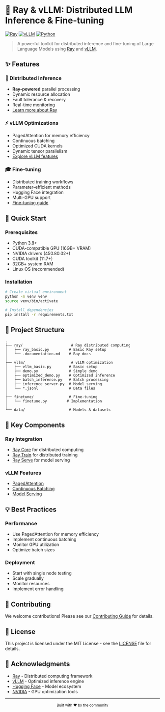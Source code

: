 # 🚀 Ray & vLLM: Distributed LLM Inference & Fine-tuning

[![Ray](https://img.shields.io/badge/Ray-028CF0?style=for-the-badge&logo=ray&logoColor=white)](https://www.ray.io/)
[![vLLM](https://img.shields.io/badge/vLLM-FF6B6B?style=for-the-badge&logo=python&logoColor=white)](https://github.com/vllm-project/vllm)
[![Python](https://img.shields.io/badge/Python-3.8+-blue?style=for-the-badge&logo=python&logoColor=white)](https://www.python.org/)

> A powerful toolkit for distributed inference and fine-tuning of Large Language Models using [Ray](https://www.ray.io/) and [vLLM](https://github.com/vllm-project/vllm).

## ✨ Features

### 🎯 Distributed Inference
- **Ray-powered** parallel processing
- Dynamic resource allocation
- Fault tolerance & recovery
- Real-time monitoring
- [Learn more about Ray](https://docs.ray.io/en/latest/)

### ⚡ vLLM Optimizations
- PagedAttention for memory efficiency
- Continuous batching
- Optimized CUDA kernels
- Dynamic tensor parallelism
- [Explore vLLM features](https://vllm.readthedocs.io/)

### 🎓 Fine-tuning
- Distributed training workflows
- Parameter-efficient methods
- Hugging Face integration
- Multi-GPU support
- [Fine-tuning guide](https://huggingface.co/docs/transformers/training)

## 🚀 Quick Start

### Prerequisites
- Python 3.8+
- CUDA-compatible GPU (16GB+ VRAM)
- NVIDIA drivers (450.80.02+)
- CUDA toolkit (11.7+)
- 32GB+ system RAM
- Linux OS (recommended)

### Installation

```bash
# Create virtual environment
python -m venv venv
source venv/bin/activate

# Install dependencies
pip install -r requirements.txt
```

## 📁 Project Structure

```
.
├── ray/                      # Ray distributed computing
│   ├── ray_basic.py         # Basic Ray setup
│   └── .documentation.md    # Ray docs
│
├── vllm/                     # vLLM optimization
│   ├── vllm_basic.py        # Basic setup
│   ├── demo.py              # Simple demo
│   ├── optimized_demo.py    # Optimized inference
│   ├── batch_inference.py   # Batch processing
│   ├── inference_server.py  # Model serving
│   └── *.jsonl              # Data files
│
├── finetune/                # Fine-tuning
│   └── finetune.py         # Implementation
│
└── data/                    # Models & datasets
```

## 🎯 Key Components

### Ray Integration
- [Ray Core](https://docs.ray.io/en/latest/ray-core/index.html) for distributed computing
- [Ray Train](https://docs.ray.io/en/latest/ray-train/index.html) for distributed training
- [Ray Serve](https://docs.ray.io/en/latest/serve/index.html) for model serving

### vLLM Features
- [PagedAttention](https://vllm.readthedocs.io/en/latest/architecture/paged_attention.html)
- [Continuous Batching](https://vllm.readthedocs.io/en/latest/architecture/continuous_batching.html)
- [Model Serving](https://vllm.readthedocs.io/en/latest/serving/index.html)

## 💡 Best Practices

### Performance
- Use PagedAttention for memory efficiency
- Implement continuous batching
- Monitor GPU utilization
- Optimize batch sizes

### Deployment
- Start with single node testing
- Scale gradually
- Monitor resources
- Implement error handling

## 🤝 Contributing

We welcome contributions! Please see our [Contributing Guide](CONTRIBUTING.md) for details.

## 📝 License

This project is licensed under the MIT License - see the [LICENSE](LICENSE) file for details.

## 🙏 Acknowledgments

- [Ray](https://www.ray.io/) - Distributed computing framework
- [vLLM](https://github.com/vllm-project/vllm) - Optimized inference engine
- [Hugging Face](https://huggingface.co/) - Model ecosystem
- [NVIDIA](https://developer.nvidia.com/) - GPU optimization tools

---

<div align="center">
  <sub>Built with ❤️ by the community</sub>
</div>
